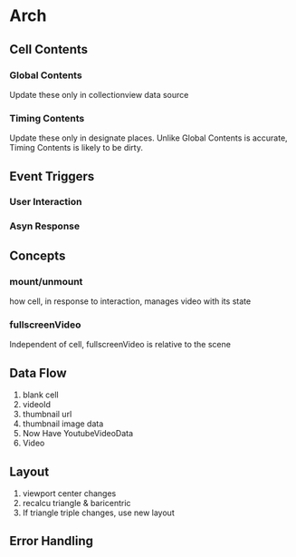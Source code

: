 #  Arch

## Cell Contents
### Global Contents
Update these only in collectionview data source
### Timing Contents
Update these only in designate places. Unlike Global Contents is accurate, Timing Contents is likely to be dirty.

## Event Triggers
### User Interaction
### Asyn Response

## Concepts
### mount/unmount
how cell, in response to interaction, manages video with its state 
### fullscreenVideo
Independent of cell, fullscreenVideo is relative to the scene

## Data Flow
1. blank cell
2. videoId
3. thumbnail url
4. thumbnail image data
5. Now Have YoutubeVideoData
6. Video

## Layout
1. viewport center changes
2. recalcu triangle & baricentric
3. If triangle triple changes, use new layout 

## Error Handling

